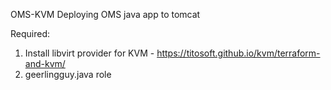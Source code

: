 OMS-KVM
Deploying OMS java app to tomcat

Required:
1. Install libvirt provider for KVM - https://titosoft.github.io/kvm/terraform-and-kvm/
2. geerlingguy.java role


